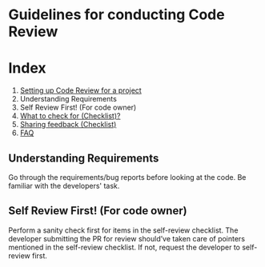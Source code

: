 # Guidelines for conducting Code Review

# Index

1. [Setting up Code Review for a project](SETTING_UP_CODE_REVIEW_FOR_PROJECT.md)
2. Understanding Requirements
3. Self Review First! (For code owner)
4. [What to check for (Checklist)?](REVIEW_CHECKLIST.md)
5. [Sharing feedback (Checklist)](FEEDBACK_CHECKLIST.md)
6. [FAQ](FAQ.md)

## Understanding Requirements

Go through the requirements/bug reports before looking at the code. Be familiar with the developers' task.

## Self Review First! (For code owner)

Perform a sanity check first for items in the self-review checklist. The developer submitting the PR for review should’ve taken care of pointers mentioned in the self-review checklist. If not, request the developer to self-review first.
